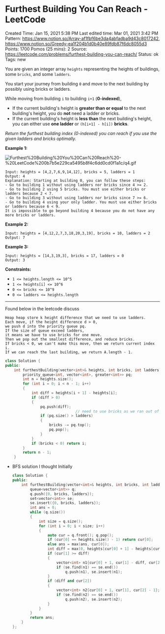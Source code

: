 # Furthest Building You Can Reach - LeetCode

Created Time: Jan 15, 2021 5:38 PM
Last edited time: Mar 01, 2021 3:42 PM
Pattern: https://www.notion.so/Array-af1fbf6be3da4abfadba9d43c8017242, https://www.notion.so/Greedy-ea1f204b1d0b40e89fdb87f6dc8055d3
Points: 1700
Pomos (25 mins): 2
Source: https://leetcode.com/problems/furthest-building-you-can-reach/
Status: ok
Tags: new

You are given an integer array `heights` representing the heights of buildings, some `bricks`, and some `ladders`.

You start your journey from building `0` and move to the next building by possibly using bricks or ladders.

While moving from building `i` to building `i+1` (**0-indexed**),

- If the current building's height is **greater than or equal** to the next building's height, you do **not** need a ladder or bricks.
- If the current building's height is **less than** the next building's height, you can either use **one ladder** or `(h[i+1] - h[i])` **bricks**.

*Return the furthest building index (0-indexed) you can reach if you use the given ladders and bricks optimally.*

**Example 1:**

![Furthest%20Building%20You%20Can%20Reach%20-%20LeetCode%200b7b5e229ca5495b8f4c6dd0cd0f1a1c/q4.gif](q4.gif)

```
Input: heights = [4,2,7,6,9,14,12], bricks = 5, ladders = 1
Output: 4
Explanation: Starting at building 0, you can follow these steps:
- Go to building 1 without using ladders nor bricks since 4 >= 2.
- Go to building 2 using 5 bricks. You must use either bricks or ladders because 2 < 7.
- Go to building 3 without using ladders nor bricks since 7 >= 6.
- Go to building 4 using your only ladder. You must use either bricks or ladders because 6 < 9.
It is impossible to go beyond building 4 because you do not have any more bricks or ladders.
```

**Example 2:**

```
Input: heights = [4,12,2,7,3,18,20,3,19], bricks = 10, ladders = 2
Output: 7
```

**Example 3:**

```
Input: heights = [14,3,19,3], bricks = 17, ladders = 0
Output: 3
```

**Constraints:**

- `1 <= heights.length <= 10^5`
- `1 <= heights[i] <= 10^6`
- `0 <= bricks <= 10^9`
- `0 <= ladders <= heights.length`

---

Found below in the leetcode discuss

```
Heap heap store k height difference that we need to use ladders.
Each move, if the height difference d > 0,
we push d into the priority queue pq.
If the size of queue exceed ladders,
it means we have to use bricks for one move.
Then we pop out the smallest difference, and reduce bricks.
If bricks < 0, we can't make this move, then we return current index i.
If we can reach the last building, we return A.length - 1.
```

```cpp
class Solution {
public:
    int furthestBuilding(vector<int>& heights, int bricks, int ladders) {
        priority_queue<int, vector<int>, greater<int>> pq; 
        int n = heights.size(); 
        for (int i = 0; i < n - 1; i++)
        {
            int diff = heights[i + 1] - heights[i]; 
            if (diff > 0)
            {
                pq.push(diff);
								// need to use bricks as we ran out of ladders
                if (pq.size() > ladders)
                {
                    bricks -= pq.top();
                    pq.pop(); 
                }
            }
            if (bricks < 0) return i;
        }
        return n - 1;
    }
```

- BFS solution I thought Initially

    ```cpp
    class Solution {
    public:
        int furthestBuilding(vector<int>& heights, int bricks, int ladders) {
            queue<vector<int>> q; 
            q.push({0, bricks, ladders}); 
            set<vector<int>> se;
            se.insert({0, bricks, ladders});
            int ans = 0; 
            while (q.size())
            {
                int size = q.size(); 
                for (int i = 0; i < size; i++)
                {
                    auto cur = q.front(); q.pop();
                    if (cur[0] == heights.size() - 1) return cur[0];
                    else ans = max(ans, cur[0]);
                    int diff = max(0, heights[cur[0] + 1] - heights[cur[0]]); 
                    if (cur[1] >= diff) 
                    {
                        vector<int> n1{cur[0] + 1, cur[1] - diff, cur[2]};
                        if (se.find(n1) == se.end())
                            q.push(n1), se.insert(n1);
                    }
                    if (diff and cur[2]) 
                    {
                        vector<int> n2{cur[0] + 1, cur[1], cur[2] - 1};
                        if (se.find(n2) == se.end()) 
                            q.push(n2), se.insert(n2);
                    }
                }
            }
            return ans;
        }
    };
    ```